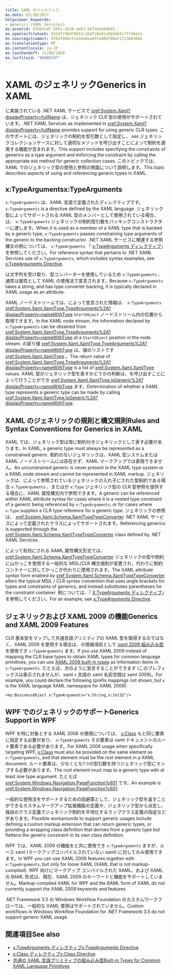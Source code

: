 ```yaml
---
title: XAML のジェネリック
ms.date: 03/30/2017
helpviewer_keywords:
- generics [XAML Services]
ms.assetid: 835bfed7-585c-4216-ae67-b674edab8b92
ms.openlocfilehash: 9354f74b978652c36df28a91a6b9db5cfff4bb1e
ms.sourcegitcommit: 9f6df084c53a3da0ea657ed0d708a72213683084
ms.translationtype: MT
ms.contentlocale: ja-JP
ms.lasthandoff: 12/09/2020
ms.locfileid: "96985747"
---
```

# <a name="generics-in-xaml"></a><span data-ttu-id="ef285-102">XAML のジェネリック</span><span class="sxs-lookup"><span data-stu-id="ef285-102">Generics in XAML</span></span>

<span data-ttu-id="ef285-103">に実装されている .NET XAML サービスで <xref:System.Xaml?displayProperty=fullName> は、ジェネリック CLR 型の使用がサポートされています。</span><span class="sxs-lookup"><span data-stu-id="ef285-103">.NET XAML Services as implemented in <xref:System.Xaml?displayProperty=fullName> provides support for using generic CLR types.</span></span> <span data-ttu-id="ef285-104">このサポートには、ジェネリックの制約を型引数として指定し、 `Add` ジェネリックコレクションケースに対して適切なメソッドを呼び出すことによって制約を適用する機能が含まれます。</span><span class="sxs-lookup"><span data-stu-id="ef285-104">This support includes specifying the constraints of generics as a type argument and enforcing the constraint by calling the appropriate `Add` method for generic collection cases.</span></span> <span data-ttu-id="ef285-105">このトピックでは、XAML でのジェネリック型の使用と参照の側面について説明します。</span><span class="sxs-lookup"><span data-stu-id="ef285-105">This topic describes aspects of using and referencing generic types in XAML.</span></span>

## <a name="xtypearguments"></a><span data-ttu-id="ef285-106">x:TypeArguments</span><span class="sxs-lookup"><span data-stu-id="ef285-106">x:TypeArguments</span></span>

<span data-ttu-id="ef285-107">`x:TypeArguments` は、XAML 言語で定義されたディレクティブです。</span><span class="sxs-lookup"><span data-stu-id="ef285-107">`x:TypeArguments` is a directive defined by the XAML language.</span></span> <span data-ttu-id="ef285-108">ジェネリック型によってサポートされる XAML 型のメンバーとして使用されている場合、は、 `x:TypeArguments` ジェネリックの制約型引数をバッキングコンストラクターに渡します。</span><span class="sxs-lookup"><span data-stu-id="ef285-108">When it is used as a member of a XAML type that is backed by a generic type, `x:TypeArguments` passes constraining type arguments of the generic to the backing constructor.</span></span> <span data-ttu-id="ef285-109">.NET XAML サービスに関連する参照構文の例については、 `x:TypeArguments` 「 [x:TypeArguments ディレクティブ](xtypearguments-directive.md)」を参照してください。</span><span class="sxs-lookup"><span data-stu-id="ef285-109">For reference syntax that pertains to .NET XAML Services use of `x:TypeArguments`, which includes syntax examples, see [x:TypeArguments Directive](xtypearguments-directive.md).</span></span>

<span data-ttu-id="ef285-110">は文字列を受け取り、型コンバーターを使用しているため `x:TypeArguments` 、通常は属性として XAML の使用法で宣言されます。</span><span class="sxs-lookup"><span data-stu-id="ef285-110">Because `x:TypeArguments` takes a string, and has type converter backing, it is typically declared in XAML usage as an attribute.</span></span>

<span data-ttu-id="ef285-111">XAML ノードストリームでは、によって宣言された情報は、 `x:TypeArguments` <xref:System.Xaml.XamlType.TypeArguments%2A?displayProperty=nameWithType> `StartObject` ノードストリーム内の位置から取得できます。</span><span class="sxs-lookup"><span data-stu-id="ef285-111">In the XAML node stream, the information declared by `x:TypeArguments` can be obtained from <xref:System.Xaml.XamlType.TypeArguments%2A?displayProperty=nameWithType> at a `StartObject` position in the node stream.</span></span> <span data-ttu-id="ef285-112">の戻り値 <xref:System.Xaml.XamlType.TypeArguments%2A?displayProperty=nameWithType> は、値のリストです <xref:System.Xaml.XamlType> 。</span><span class="sxs-lookup"><span data-stu-id="ef285-112">The return value of <xref:System.Xaml.XamlType.TypeArguments%2A?displayProperty=nameWithType> is a list of <xref:System.Xaml.XamlType> values.</span></span> <span data-ttu-id="ef285-113">XAML 型がジェネリック型を表すかどうかの判断は、を呼び出すことによって行うことができ <xref:System.Xaml.XamlType.IsGeneric%2A?displayProperty=nameWithType> ます。</span><span class="sxs-lookup"><span data-stu-id="ef285-113">Determination of whether a XAML type represents a generic type can be made by calling <xref:System.Xaml.XamlType.IsGeneric%2A?displayProperty=nameWithType>.</span></span>

## <a name="rules-and-syntax-conventions-for-generics-in-xaml"></a><span data-ttu-id="ef285-114">XAML のジェネリックの規則と構文規則</span><span class="sxs-lookup"><span data-stu-id="ef285-114">Rules and Syntax Conventions for Generics in XAML</span></span>

<span data-ttu-id="ef285-115">XAML では、ジェネリック型は常に制約付きジェネリックとして表す必要があります。</span><span class="sxs-lookup"><span data-stu-id="ef285-115">In XAML, a generic type must always be represented as a constrained generic.</span></span> <span data-ttu-id="ef285-116">制約のないジェネリックは、XAML 型システムまたは XAML ノードストリームには存在せず、XAML マークアップでは表現できません。</span><span class="sxs-lookup"><span data-stu-id="ef285-116">An unconstrained generic is never present in the XAML type system or a XAML node stream and cannot be represented in XAML markup.</span></span> <span data-ttu-id="ef285-117">ジェネリックは、によって参照されているジェネリックの入れ子にされた型制約である場合 `x:TypeArguments` 、またはが `x:Type` ジェネリック型の CLR 型参照を提供する場合に、XAML 属性構文内で参照できます。</span><span class="sxs-lookup"><span data-stu-id="ef285-117">A generic can be referenced within XAML attribute syntax for cases where it is a nested type constraint of a generic being referenced by `x:TypeArguments`, or for cases where `x:Type` supplies a CLR type reference for a generic type.</span></span> <span data-ttu-id="ef285-118">ジェネリックの参照は、 <xref:System.Xaml.Schema.XamlTypeTypeConverter> .NET XAML サービスによって定義されたクラスによってサポートされます。</span><span class="sxs-lookup"><span data-stu-id="ef285-118">Referencing generics is supported through the <xref:System.Xaml.Schema.XamlTypeTypeConverter> class defined by .NET XAML Services.</span></span>

<span data-ttu-id="ef285-119">によって有効にされる XAML 属性構文形式では、 <xref:System.Xaml.Schema.XamlTypeTypeConverter> ジェネリックの型や制約に山かっこを使用する一般的な MSIL/CLR 構文規則が変更され、代わりに制約コンテナーに対してかっこが代わりに使用されます。</span><span class="sxs-lookup"><span data-stu-id="ef285-119">The XAML attribute syntax form enabled by <xref:System.Xaml.Schema.XamlTypeTypeConverter> alters the typical MSIL / CLR syntax convention that uses angle brackets for types and constraints of generics, and instead substitutes parentheses for the constraint container.</span></span> <span data-ttu-id="ef285-120">例については、「 [X:TypeArguments ディレクティブ](xtypearguments-directive.md)」を参照してください。</span><span class="sxs-lookup"><span data-stu-id="ef285-120">For an example, see [x:TypeArguments Directive](xtypearguments-directive.md).</span></span>

## <a name="generics-and-xaml-2009-features"></a><span data-ttu-id="ef285-121">ジェネリックおよび XAML 2009 の機能</span><span class="sxs-lookup"><span data-stu-id="ef285-121">Generics and XAML 2009 Features</span></span>

<span data-ttu-id="ef285-122">CLR 基本型をマップして共通言語プリミティブの XAML 型を取得するのではなく、XAML 2009 を使用する場合は、の情報項目として [xaml 2009 組み込み型](types-for-primitives.md) を使用でき `x:TypeArguments` ます。</span><span class="sxs-lookup"><span data-stu-id="ef285-122">If you use XAML 2009 instead of mapping the CLR base types to obtain XAML types for common language primitives, you can use [XAML 2009 built-in types](types-for-primitives.md) as information items in `x:TypeArguments`.</span></span> <span data-ttu-id="ef285-123">たとえば、次のように宣言することができます (このプレフィックスは表示されませんが、xaml `x` 言語の xaml 名前空間は xaml 2009)。</span><span class="sxs-lookup"><span data-stu-id="ef285-123">For example, you could declare the following (prefix mappings not shown, but `x` is the XAML language XAML namespace for XAML 2009):</span></span>

```xaml
<my:BusinessObject x:TypeArguments="x:String,x:Int32"/>
```

## <a name="generics-support-in-wpf"></a><span data-ttu-id="ef285-124">WPF でのジェネリックのサポート</span><span class="sxs-lookup"><span data-stu-id="ef285-124">Generics Support in WPF</span></span>

<span data-ttu-id="ef285-125">WPF を特に対象とする XAML 2006 の使用については、 [x:Class](xclass-directive.md) もと同じ要素に指定する必要があり、 `x:TypeArguments` その要素は xaml ドキュメントのルート要素である必要があります。</span><span class="sxs-lookup"><span data-stu-id="ef285-125">For XAML 2006 usage when specifically targeting WPF, [x:Class](xclass-directive.md) must also be provided on the same element as `x:TypeArguments`, and that element must be the root element in a XAML document.</span></span> <span data-ttu-id="ef285-126">ルート要素は、少なくとも1つの型引数を持つジェネリック型にマップする必要があります。</span><span class="sxs-lookup"><span data-stu-id="ef285-126">The root element must map to a generic type with at least one type argument.</span></span> <span data-ttu-id="ef285-127">たとえば <xref:System.Windows.Navigation.PageFunction%601> です。</span><span class="sxs-lookup"><span data-stu-id="ef285-127">An example is <xref:System.Windows.Navigation.PageFunction%601>.</span></span>

<span data-ttu-id="ef285-128">一般的な使用法をサポートするための回避策として、ジェネリック型を返すことができるカスタムマークアップ拡張機能の定義や、ジェネリック型から派生し、独自のクラス定義でジェネリック制約を平坦化するラップクラス定義の指定などがあります。</span><span class="sxs-lookup"><span data-stu-id="ef285-128">Possible workarounds to support generic usages include defining a custom markup extension that can return generic types, or providing a wrapping class definition that derives from a generic type but flattens the generic constraint in its own class definition.</span></span>

<span data-ttu-id="ef285-129">WPF では、XAML 2009 の機能をと共に使用でき `x:TypeArguments` ますが、ルース xaml (マークアップコンパイルされていない xaml) に対してのみ使用できます。</span><span class="sxs-lookup"><span data-stu-id="ef285-129">In WPF you can use XAML 2009 features together with `x:TypeArguments`, but only for loose XAML (XAML that is not markup-compiled).</span></span> <span data-ttu-id="ef285-130">WPF 向けにマークアップ コンパイルされた XAML、および XAML の BAML 形式は、現在、XAML 2009 のキーワードと機能をサポートしていません。</span><span class="sxs-lookup"><span data-stu-id="ef285-130">Markup-compiled XAML for WPF and the BAML form of XAML do not currently support the XAML 2009 keywords and features.</span></span>

<span data-ttu-id="ef285-131">.NET Framework 3.5 の Windows Workflow Foundation のカスタムワークフローでは、一般的な XAML 使用はサポートされていません。</span><span class="sxs-lookup"><span data-stu-id="ef285-131">Custom workflows in Windows Workflow Foundation for .NET Framework 3.5 do not support generic XAML usage.</span></span>

## <a name="see-also"></a><span data-ttu-id="ef285-132">関連項目</span><span class="sxs-lookup"><span data-stu-id="ef285-132">See also</span></span>

- [<span data-ttu-id="ef285-133">x:TypeArguments ディレクティブ</span><span class="sxs-lookup"><span data-stu-id="ef285-133">x:TypeArguments Directive</span></span>](xtypearguments-directive.md)
- [<span data-ttu-id="ef285-134">x:Class ディレクティブ</span><span class="sxs-lookup"><span data-stu-id="ef285-134">x:Class Directive</span></span>](xclass-directive.md)
- [<span data-ttu-id="ef285-135">共通の XAML 言語プリミティブの組み込み型</span><span class="sxs-lookup"><span data-stu-id="ef285-135">Built-in Types for Common XAML Language Primitives</span></span>](types-for-primitives.md)

